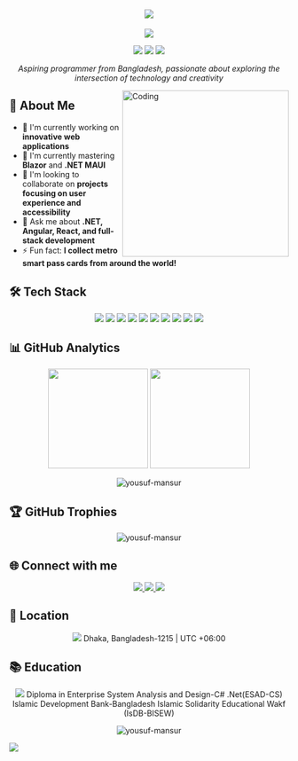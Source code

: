 <h1 align="center">
  <img src="https://readme-typing-svg.herokuapp.com/?lines=Welcome+to+my+Code+Camp!;I'm+Md.+Yousuf+Mansur&center=true&size=25&color=8E2DE2">
</h1>

<p align="center">
  <img src="https://capsule-render.vercel.app/api?type=waving&color=gradient&text=Full-Stack%20Developer&height=100&section=header&animation=fadeIn&fontColor=fff&fontSize=40&fontAlignY=40"/>
</p>

<p align="center">
  <a href="https://www.linkedin.com/in/md-yousuf-mansur/"><img src="https://img.shields.io/badge/-LinkedIn-0077B5?style=for-the-badge&logo=linkedin&logoColor=white"/></a>
  <a href="mailto:mansurmdyousuf@gmail.com"><img src="https://img.shields.io/badge/-Email-D14836?style=for-the-badge&logo=gmail&logoColor=white"/></a>
  <a href="http://www.sarkarpalaceinfostore.com"><img src="https://img.shields.io/badge/-Website-1a73e8?style=for-the-badge&logo=google-chrome&logoColor=white"/></a>
</p>

<p align="center">
  <em>Aspiring programmer from Bangladesh, passionate about exploring the intersection of technology and creativity</em>
</p>

<img align="right" alt="Coding" width="300" src="https://cdn.dribbble.com/users/1162077/screenshots/3848914/programmer.gif">

## 💫 About Me

- 🔭 I'm currently working on **innovative web applications**
- 🌱 I'm currently mastering **Blazor** and **.NET MAUI**
- 👯 I'm looking to collaborate on **projects focusing on user experience and accessibility**
- 💬 Ask me about **.NET, Angular, React, and full-stack development**
- ⚡ Fun fact: **I collect metro smart pass cards from around the world!**

## 🛠️ Tech Stack

<p align="center">
  <img src="https://img.shields.io/badge/C%23-239120?style=for-the-badge&logo=c-sharp&logoColor=white"/>
  <img src="https://img.shields.io/badge/.NET-512BD4?style=for-the-badge&logo=dotnet&logoColor=white"/>
  <img src="https://img.shields.io/badge/Angular-DD0031?style=for-the-badge&logo=angular&logoColor=white"/>
  <img src="https://img.shields.io/badge/React-20232A?style=for-the-badge&logo=react&logoColor=61DAFB"/>
  <img src="https://img.shields.io/badge/Blazor-512BD4?style=for-the-badge&logo=blazor&logoColor=white"/>
  <img src="https://img.shields.io/badge/MAUI-512BD4?style=for-the-badge&logo=dotnet&logoColor=white"/>
  <img src="https://img.shields.io/badge/JavaScript-F7DF1E?style=for-the-badge&logo=javascript&logoColor=black"/>
  <img src="https://img.shields.io/badge/HTML5-E34F26?style=for-the-badge&logo=html5&logoColor=white"/>
  <img src="https://img.shields.io/badge/CSS3-1572B6?style=for-the-badge&logo=css3&logoColor=white"/>
  <img src="https://img.shields.io/badge/SQL-4479A1?style=for-the-badge&logo=microsoft-sql-server&logoColor=white"/>
</p>

## 📊 GitHub Analytics

<p align="center">
  <img height="180em" src="https://github-readme-stats-eight-theta.vercel.app/api?username=yousuf-mansur&show_icons=true&theme=algolia&include_all_commits=true&count_private=true"/>
  <img height="180em" src="https://github-readme-stats-eight-theta.vercel.app/api/top-langs/?username=yousuf-mansur&layout=compact&langs_count=8&theme=algolia"/>
</p>

<p align="center">
  <img src="https://github-readme-streak-stats.herokuapp.com/?user=yousuf-mansur&theme=algolia" alt="yousuf-mansur" />
</p>

## 🏆 GitHub Trophies

<p align="center">
  <img src="https://github-profile-trophy.vercel.app/?username=yousuf-mansur&theme=algolia&no-frame=false&no-bg=false&margin-w=4" alt="yousuf-mansur" />
</p>

## 🌐 Connect with me

<p align="center">
  <a href="https://www.linkedin.com/in/md-yousuf-mansur/" target="_blank">
    <img src="https://img.icons8.com/fluent/48/000000/linkedin.png"/>
  </a>
  <a href="mailto:mansurmdyousuf@gmail.com" target="_blank">
    <img src="https://img.icons8.com/fluent/48/000000/gmail.png"/>
  </a>
  <a href="http://www.sarkarpalaceinfostore.com" target="_blank">
    <img src="https://img.icons8.com/fluent/48/000000/domain.png"/>
  </a>
</p>

## 📍 Location

<p align="center">
  <img src="https://img.icons8.com/color/48/000000/bangladesh.png"/>
  Dhaka, Bangladesh-1215 | UTC +06:00
</p>

## 📚 Education

<p align="center">
  <img src="https://img.icons8.com/color/48/000000/graduation-cap.png"/>
  Diploma in Enterprise System Analysis and Design-C#  .Net(ESAD-CS)<br>
  Islamic Development Bank-Bangladesh Islamic Solidarity Educational Wakf (IsDB-BISEW)
</p>

<p align="center">
  <img src="https://komarev.com/ghpvc/?username=yousuf-mansur&label=Profile%20views&color=0e75b6&style=flat" alt="yousuf-mansur" />
</p>

<img src="https://capsule-render.vercel.app/api?type=waving&color=gradient&height=100&section=footer"/>
